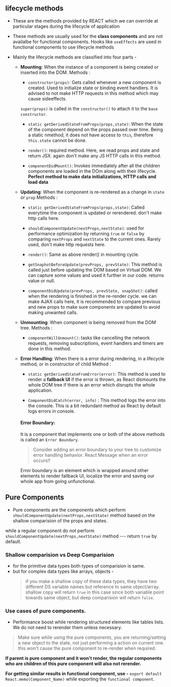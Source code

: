 ## lifecycle methods

- These are the methods provided by REACT which we can override at particular stages during the lifecycle of application

- These methods are usually used for the **class components** and are not availalbe for functional components. Hooks like `useEffects` are used in functional components to use lifecycle methods

- Mainly the lifecycle methods are classified into four parts - 
    - **Mounting**:
        When the instance of a component is being created or inserted into the DOM.
        Methods : 
        - `constructor(props)`: Gets called whenever a new component is created. Used to initialize state or binding event handlers. It is advised to not make HTTP requests in this method which may cause sideeffects.

        `super(props)` is called in the `constructor()` to attach it to the `base constructor`.

        - `static getDerivedStateFromProps(props,state)`: When the state of the component depend on the props passed over time. Being a static nmethod, it does not have access to `this`, therefore `this.state` cannot be done.
        
        - `render()`: required method. Here, we read props and state and return JSX. again don't make any JS HTTP calls in this method.
        
        - `componentDidMount()`: Invokes immediately after all the children components are loaded in the DOm along with their lifecycle. **Perfect method to make data initializations, HTTP calls and load data** 

    - **Updating**:
        When the component is re-rendered as a change in `state` or `prop`
        Methods : 
        - `static getDerivedStateFromProps(props,state)`: Called everytime the component is updated or rerendered. don't make http calls here. 
        
        - `shouldComponentUpdate(nextProps,nextState)`: used for performance optimization by returning `true` or `false` by comparing `nextProps` and `nextState` to the current ones. Rarely used, don't make http requests here.
        
        - `render()`: Same as above render() in mounting cycle.
        
        - `getSnaphotBeforeUpdate(prevProps, prevState)`: This method is called just before updating the DOM based on Virtual DOM. We can capture some values and used it further in our code. returns value or null.
        
        - `componentDidUpdate(prevProps, prevState, snapShot)`: called when the rendering is finished in the re-render cycle. we can make AJAX calls here, it is recommended to compare previous and new props to make sure components are updated to avoid making unwanted calls.

    - **Unmounting**:
        When component is being removed from the DOM tree.
        Methods : 
        - `componentWillUnmount()`: tasks like cancelling the network requests, removing subscriptions, event handlers and timers are done in this method.

    - **Error Handling**:
        When there is a error during rendering, in a lifecycle method, or in constructor of child
        Method : 
        - `static getDerivedStateFromError(error)`: This method is used to render a **fallback UI** if the error is thrown, as React dismounts the whole DOM tree if there is an error which disrupts the whole application.
        
        - `ComponentDidCatch(error, info)` : This method logs the error into the console. This is a bit redundant method as React by default logs errors in console.

        #### Error Boundary:
        It is a component that implements one or both of the above methods is called an `Error Boundary`.

        > Consider adding an error boundary to your tree to customize error handling behavior. 
        React Message when an error occurs!!

        Error boundary is an element which is wrapped around other elements to render fallback UI, localize the error and saving our whole app from going unfunctional.


## Pure Components

- Pure components are the components which perform `shouldComponentUpdate(nextProps,nextState)` method based on the shallow comparision of the props and states.

while a regular component do not perform `shouldComponentUpdate(nextProps,nextState)` method --- return `true` by default.

### Shallow comparision vs Deep Comparision

- for the primitive data types both types of comparision is same.
- but for complex data types like arrays, objects - 
    > if you make a shallow copy of these data types, they have two different DS variable names but reference to same object/array.
 shallow copy will return `true` in this case since both variable point towards same object, but deep comparision will return `false`.

### Use cases of pure components.

- Performance boost while rendering structured elements like tables lists. We do not need to rerender them unless necessary. 

> Make sure while using the pure components, you are returning/setting a new object to the state, not just performing a action on current one. this won't cause the pure component to re-render when required.

**If parent is pure component and it won't render, the regular components who are children of this pure component will also not rerender.**

**For getting similar results in functional component, use -**
`export default React.memo(Component_Name)` while exporting the `functional component`.